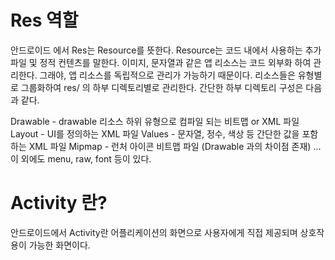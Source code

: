 Res 역할
=======

안드로이드 에서 Res는 Resource를 뜻한다.
Resource는 코드 내에서 사용하는 추가 파일 및 정적 컨텐츠를 말한다. 이미지, 문자열과 같은 앱 리소스는 코드 외부화 하여 관리한다.
그래야, 앱 리소스를 독립적으로 관리가 가능하기 때문이다. 리소스들은 유형별로 그룹화하여 res/ 의 하부 디렉토리별로 관리한다.
간단한 하부 디렉토리 구성은 다음과 같다.

Drawable - drawable 리소스 하위 유형으로 컴파일 되는 비트맵 or XML 파일
Layout - UI를 정의하는 XML 파일
Values - 문자열, 정수, 색상 등 간단한 값을 포함하는 XML 파일
Mipmap - 런처 아이콘 비트맵 파일 (Drawable 과의 차이점 존재)
... 이 외에도 menu, raw, font 등이 있다.

Activity 란?
=========

안드로이드에서 Activity란 어플리케이션의 화면으로 사용자에게 직접 제공되며 상호작용이 가능한 화면이다.
